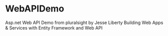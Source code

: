 WebAPIDemo
==========

Asp.net Web API Demo from pluralsight by Jesse Liberty 
Building Web Apps & Services with Entity Framework and Web API

